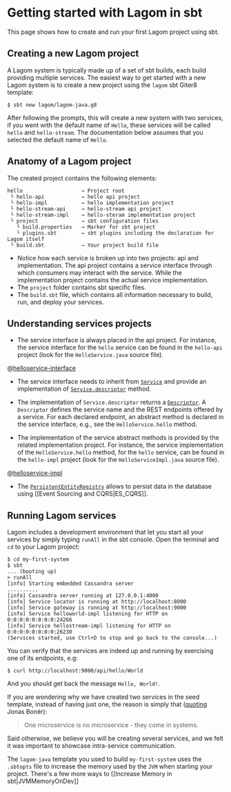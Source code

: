 # Getting started with Lagom in sbt

This page shows how to create and run your first Lagom project using sbt.

## Creating a new Lagom project

A Lagom system is typically made up of a set of sbt builds, each build providing multiple services.  The easiest way to get started with a new Lagom system is to create a new project using the `lagom` sbt Giter8 template:

```
$ sbt new lagom/lagom-java.g8
```

After following the prompts, this will create a new system with two services, if you went with the default name of `Hello`, these services will be called `hello` and `hello-stream`. The documentation below assumes that you selected the default name of `Hello`.

## Anatomy of a Lagom project

The created project contains the following elements:

```
hello                   → Project root
 └ hello-api            → hello api project
 └ hello-impl           → hello implementation project
 └ hello-stream-api     → hello-stream api project
 └ hello-stream-impl    → hello-steram implementation project
 └ project              → sbt configuration files
   └ build.properties   → Marker for sbt project
   └ plugins.sbt        → sbt plugins including the declaration for Lagom itself
 └ build.sbt            → Your project build file
```

* Notice how each service is broken up into two projects: api and implementation. The api project contains a service interface through which consumers may interact with the service. While the implementation project contains the actual service implementation.
* The `project` folder contains sbt specific files.
* The `build.sbt` file, which contains all information necessary to build, run, and deploy your services.   

## Understanding services projects

* The service interface is always placed in the api project. For instance, the service interface for the `hello` service can be found in the `hello-api` project (look for the `HelloService.java` source file).

@[helloservice-interface](code/docs/javadsl/gettingstarted/helloservice/HelloService.java)

* The service interface needs to inherit from [`Service`](api/index.html?com/lightbend/lagom/javadsl/api/Service.html) and provide an implementation of [`Service.descriptor`](api/index.html?com/lightbend/lagom/javadsl/api/Service.html#descriptor--) method.

* The implementation of `Service.descriptor` returns a [`Descriptor`](api/index.html?com/lightbend/lagom/javadsl/api/Descriptor.html). A `Descriptor` defines the service name and the REST endpoints offered by a service. For each declared endpoint, an abstract method is declared in the service interface, e.g., see the `HelloService.hello` method.

* The implementation of the service abstract methods is provided by the related implementation project. For instance, the service implementation of the `HelloService.hello` method, for the `hello` service, can be found in the `hello-impl` project (look for the `HelloServiceImpl.java` source file).

@[helloservice-impl](code/docs/javadsl/gettingstarted/helloservice/HelloServiceImpl.java)

* The [`PersistentEntityRegistry`](api/index.html?com/lightbend/lagom/javadsl/persistence/PersistentEntityRegistry.html) allows to persist data in the database using [[Event Sourcing and CQRS|ES_CQRS]].

## Running Lagom services

Lagom includes a development environment that let you start all your services by simply typing `runAll` in the sbt console. Open the terminal and `cd` to your Lagom project:

```console
$ cd my-first-system
$ sbt
... (booting up)
> runAll
[info] Starting embedded Cassandra server
..........
[info] Cassandra server running at 127.0.0.1:4000
[info] Service locator is running at http://localhost:8000
[info] Service gateway is running at http://localhost:9000
[info] Service helloworld-impl listening for HTTP on 0:0:0:0:0:0:0:0:24266
[info] Service hellostream-impl listening for HTTP on 0:0:0:0:0:0:0:0:26230
(Services started, use Ctrl+D to stop and go back to the console...)
```

You can verify that the services are indeed up and running by exercising one of its endpoints, e.g:

```console
$ curl http://localhost:9000/api/hello/World
```

And you should get back the message `Hello, World!`.

If you are wondering why we have created two services in the seed template, instead of having just one, the reason is simply that ([quoting](https://twitter.com/jboner/status/699536472442011648) Jonas Bonér):

> One microservice is no microservice - they come in systems.

Said otherwise, we believe you will be creating several services, and we felt it was important to showcase intra-service communication.

The `lagom-java` template you used to build `my-first-system` uses the `.sbtopts` file to increase the memory used by the `JVM` when starting your project. There's a few more ways to [[Increase Memory in sbt|JVMMemoryOnDev]]